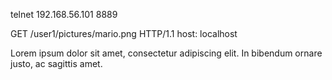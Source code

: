 telnet 192.168.56.101 8889

GET /user1/pictures/mario.png HTTP/1.1
host: localhost
<line feed>

Lorem ipsum dolor sit amet, consectetur adipiscing elit. In bibendum ornare justo, ac sagittis amet.

